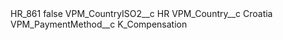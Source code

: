 <?xml version="1.0" encoding="UTF-8"?>
<CustomMetadata xmlns="http://soap.sforce.com/2006/04/metadata" xmlns:xsi="http://www.w3.org/2001/XMLSchema-instance" xmlns:xsd="http://www.w3.org/2001/XMLSchema">
    <label>HR_861</label>
    <protected>false</protected>
    <values>
        <field>VPM_CountryISO2__c</field>
        <value xsi:type="xsd:string">HR</value>
    </values>
    <values>
        <field>VPM_Country__c</field>
        <value xsi:type="xsd:string">Croatia</value>
    </values>
    <values>
        <field>VPM_PaymentMethod__c</field>
        <value xsi:type="xsd:string">K_Compensation</value>
    </values>
</CustomMetadata>
